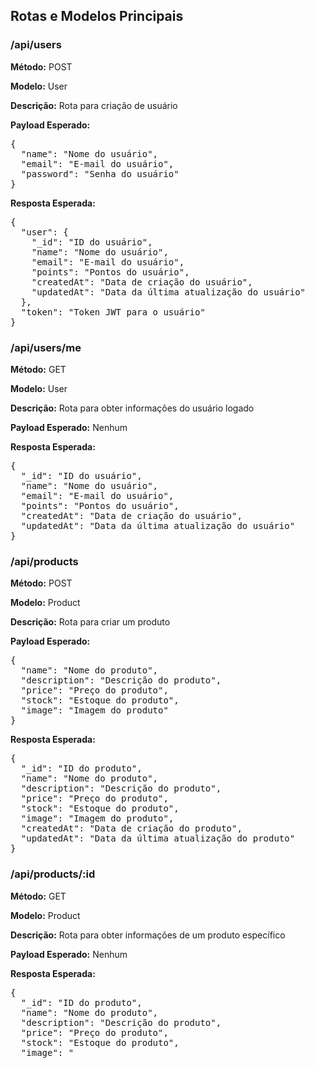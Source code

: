 <h2>Rotas e Modelos Principais</h2>

<h3>/api/users</h3>
<p><strong>Método:</strong> POST</p>
<p><strong>Modelo:</strong> User</p>
<p><strong>Descrição:</strong> Rota para criação de usuário</p>
<p><strong>Payload Esperado:</strong></p>
<pre>
{
  "name": "Nome do usuário",
  "email": "E-mail do usuário",
  "password": "Senha do usuário"
}
</pre>
<p><strong>Resposta Esperada:</strong></p>
<pre>
{
  "user": {
    "_id": "ID do usuário",
    "name": "Nome do usuário",
    "email": "E-mail do usuário",
    "points": "Pontos do usuário",
    "createdAt": "Data de criação do usuário",
    "updatedAt": "Data da última atualização do usuário"
  },
  "token": "Token JWT para o usuário"
}
</pre>

<h3>/api/users/me</h3>
<p><strong>Método:</strong> GET</p>
<p><strong>Modelo:</strong> User</p>
<p><strong>Descrição:</strong> Rota para obter informações do usuário logado</p>
<p><strong>Payload Esperado:</strong> Nenhum</p>
<p><strong>Resposta Esperada:</strong></p>
<pre>
{
  "_id": "ID do usuário",
  "name": "Nome do usuário",
  "email": "E-mail do usuário",
  "points": "Pontos do usuário",
  "createdAt": "Data de criação do usuário",
  "updatedAt": "Data da última atualização do usuário"
}
</pre>

<h3>/api/products</h3>
<p><strong>Método:</strong> POST</p>
<p><strong>Modelo:</strong> Product</p>
<p><strong>Descrição:</strong> Rota para criar um produto</p>
<p><strong>Payload Esperado:</strong></p>
<pre>
{
  "name": "Nome do produto",
  "description": "Descrição do produto",
  "price": "Preço do produto",
  "stock": "Estoque do produto",
  "image": "Imagem do produto"
}
</pre>
<p><strong>Resposta Esperada:</strong></p>
<pre>
{
  "_id": "ID do produto",
  "name": "Nome do produto",
  "description": "Descrição do produto",
  "price": "Preço do produto",
  "stock": "Estoque do produto",
  "image": "Imagem do produto",
  "createdAt": "Data de criação do produto",
  "updatedAt": "Data da última atualização do produto"
}
</pre>

<h3>/api/products/:id</h3>
<p><strong>Método:</strong> GET</p>
<p><strong>Modelo:</strong> Product</p>
<p><strong>Descrição:</strong> Rota para obter informações de um produto específico</p>
<p><strong>Payload Esperado:</strong> Nenhum</p>
<p><strong>Resposta Esperada:</strong></p>
<pre>
{
  "_id": "ID do produto",
  "name": "Nome do produto",
  "description": "Descrição do produto",
  "price": "Preço do produto",
  "stock": "Estoque do produto",
  "image": "
